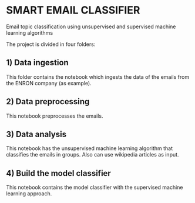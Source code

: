 # SMART EMAIL CLASSIFIER
Email topic classification using unsupervised and supervised machine learning algorithms

The project is divided in four folders:

## 1) Data ingestion

This folder contains the notebook which ingests the data of the emails from the ENRON company (as example). 

## 2) Data preprocessing

This notebook preprocesses the emails.

## 3) Data analysis

This notebook has the unsupervised machine learning algorithm that classifies the emails in groups. Also can use wikipedia articles as input.

## 4) Build the model classifier

This notebook contains the model classifier with the supervised machine learning approach.


